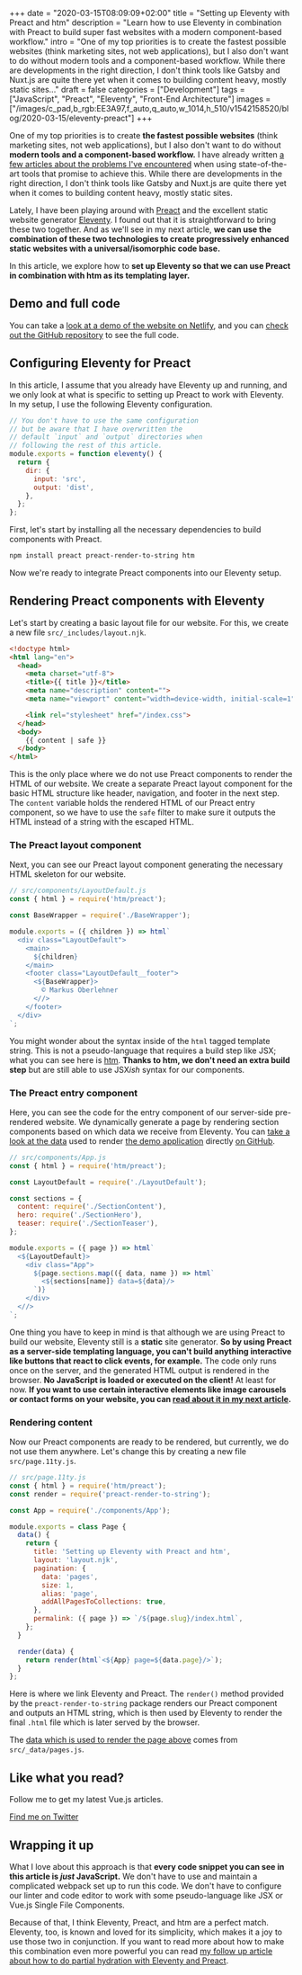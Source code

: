 +++
date = "2020-03-15T08:09:09+02:00"
title = "Setting up Eleventy with Preact and htm"
description = "Learn how to use Eleventy in combination with Preact to build super fast websites with a modern component-based workflow."
intro = "One of my top priorities is to create the fastest possible websites (think marketing sites, not web applications), but I also don't want to do without modern tools and a component-based workflow. While there are developments in the right direction, I don't think tools like Gatsby and Nuxt.js are quite there yet when it comes to building content heavy, mostly static sites..."
draft = false
categories = ["Development"]
tags = ["JavaScript", "Preact", "Eleventy", "Front-End Architecture"]
images = ["/images/c_pad,b_rgb:EE3A97,f_auto,q_auto,w_1014,h_510/v1542158520/blog/2020-03-15/eleventy-preact"]
+++

One of my top priorities is to create **the fastest possible websites** (think marketing sites, not web applications), but I also don't want to do without **modern tools and a component-based workflow.** I have already written [a few articles about the problems I've encountered](/blog/how-to-drastically-reduce-estimated-input-latency-and-time-to-interactive-of-ssr-vue-applications/) when using state-of-the-art tools that promise to achieve this. While there are developments in the right direction, I don't think tools like Gatsby and Nuxt.js are quite there yet when it comes to building content heavy, mostly static sites.

Lately, I have been playing around with [Preact](https://preactjs.com/) and the excellent static website generator [Eleventy](https://www.11ty.dev/). I found out that it is straightforward to bring these two together. And as we'll see in my next article, **we can use the combination of these two technologies to create progressively enhanced static websites with a universal/isomorphic code base.**

In this article, we explore how to **set up Eleventy so that we can use Preact in combination with htm as its templating layer.**

## Demo and full code

You can take a [look at a demo of the website on Netlify](https://setting-up-eleventy-with-preact.netlify.com/), and you can [check out the GitHub repository](https://github.com/maoberlehner/eleventy-preact/tree/setting-up-eleventy-with-preact-and-htm) to see the full code.

## Configuring Eleventy for Preact

In this article, I assume that you already have Eleventy up and running, and we only look at what is specific to setting up Preact to work with Eleventy. In my setup, I use the following Eleventy configuration.

```js
// You don't have to use the same configuration
// but be aware that I have overwritten the
// default `input` and `output` directories when
// following the rest of this article.
module.exports = function eleventy() {
  return {
    dir: {
      input: 'src',
      output: 'dist',
    },
  };
};
```

First, let's start by installing all the necessary dependencies to build components with Preact.

```bash
npm install preact preact-render-to-string htm
```

Now we're ready to integrate Preact components into our Eleventy setup.

## Rendering Preact components with Eleventy

Let's start by creating a basic layout file for our website. For this, we create a new file `src/_includes/layout.njk`.

```html
<!doctype html>
<html lang="en">
  <head>
    <meta charset="utf-8">
    <title>{{ title }}</title>
    <meta name="description" content="">
    <meta name="viewport" content="width=device-width, initial-scale=1">

    <link rel="stylesheet" href="/index.css">
  </head>
  <body>
    {{ content | safe }}
  </body>
</html>
```

This is the only place where we do not use Preact components to render the HTML of our website. We create a separate Preact layout component for the basic HTML structure like header, navigation, and footer in the next step. The `content` variable holds the rendered HTML of our Preact entry component, so we have to use the `safe` filter to make sure it outputs the HTML instead of a string with the escaped HTML.

### The Preact layout component

Next, you can see our Preact layout component generating the necessary HTML skeleton for our website.

```js
// src/components/LayoutDefault.js
const { html } = require('htm/preact');

const BaseWrapper = require('./BaseWrapper');

module.exports = ({ children }) => html`
  <div class="LayoutDefault">
    <main>
      ${children}
    </main>
    <footer class="LayoutDefault__footer">
      <${BaseWrapper}>
        © Markus Oberlehner
      <//>
    </footer>
  </div>
`;

```

You might wonder about the syntax inside of the `html` tagged template string. This is not a pseudo-language that requires a build step like JSX; what you can see here is [htm](https://github.com/developit/htm). **Thanks to htm, we don't need an extra build step** but are still able to use JSX*ish* syntax for our components.

### The Preact entry component

Here, you can see the code for the entry component of our server-side pre-rendered website. We dynamically generate a page by rendering section components based on which data we receive from Eleventy. You can [take a look at the data](https://github.com/maoberlehner/eleventy-preact/blob/setting-up-eleventy-with-preact-and-htm/src/_data/pages.js) used to render [the demo application](https://setting-up-eleventy-with-preact.netlify.com/) directly [on GitHub](https://github.com/maoberlehner/eleventy-preact/blob/setting-up-eleventy-with-preact-and-htm/src/_data/pages.js).

```js
// src/components/App.js
const { html } = require('htm/preact');

const LayoutDefault = require('./LayoutDefault');

const sections = {
  content: require('./SectionContent'),
  hero: require('./SectionHero'),
  teaser: require('./SectionTeaser'),
};

module.exports = ({ page }) => html`
  <${LayoutDefault}>
    <div class="App">
      ${page.sections.map(({ data, name }) => html`
        <${sections[name]} data=${data}/>
      `)}
    </div>
  <//>
`;
```

One thing you have to keep in mind is that although we are using Preact to build our website, Eleventy still is a **static** site generator. **So by using Preact as a server-side templating language, you can't build anything interactive like buttons that react to click events, for example.** The code only runs once on the server, and the generated HTML output is rendered in the browser. **No JavaScript is loaded or executed on the client!** At least for now. **If you want to use certain interactive elements like image carousels or contact forms on your website, you can [read about it in my next article](/blog/building-partially-hydrated-progressively-enhanced-static-websites-with-isomorphic-preact-and-eleventy).**

### Rendering content

Now our Preact components are ready to be rendered, but currently, we do not use them anywhere. Let's change this by creating a new file `src/page.11ty.js`.

```js
// src/page.11ty.js
const { html } = require('htm/preact');
const render = require('preact-render-to-string');

const App = require('./components/App');

module.exports = class Page {
  data() {
    return {
      title: 'Setting up Eleventy with Preact and htm',
      layout: 'layout.njk',
      pagination: {
        data: 'pages',
        size: 1,
        alias: 'page',
        addAllPagesToCollections: true,
      },
      permalink: ({ page }) => `/${page.slug}/index.html`,
    };
  }

  render(data) {
    return render(html`<${App} page=${data.page}/>`);
  }
};
```

Here is where we link Eleventy and Preact. The `render()` method provided by the `preact-render-to-string` package renders our Preact component and outputs an HTML string, which is then used by Eleventy to render the final `.html` file which is later served by the browser.

The [data which is used to render the page above](https://github.com/maoberlehner/eleventy-preact/blob/setting-up-eleventy-with-preact-and-htm/src/_data/pages.js) comes from `src/_data/pages.js`.

<div class="c-content__broad">
  <div class="c-twitter-teaser">
    <div class="c-twitter-teaser__content">
      <h2 class="c-twitter-teaser__headline">Like what you read?</h2>
      <p class="c-twitter-teaser__body">
        Follow me to get my latest Vue.js articles.
      </p>
      <a class="c-button c-button--outline c-twitter-teaser__button" rel="nofollow" href="https://twitter.com/maoberlehner" data-event-category="link" data-event-action="click: contact" data-event-label="Twitter (article content)">
        Find me on Twitter
      </a>
    </div>
  </div>
</div>

## Wrapping it up

What I love about this approach is that **every code snippet you can see in this article is *just* JavaScript.** We don't have to use and maintain a complicated webpack set up to run this code. We don't have to configure our linter and code editor to work with some pseudo-language like JSX or Vue.js Single File Components.

Because of that, I think Eleventy, Preact, and htm are a perfect match. Eleventy, too, is known and loved for its simplicity, which makes it a joy to use those two in conjunction. If you want to read more about how to make this combination even more powerful you can read [my follow up article about how to do partial hydration with Eleventy and Preact](/blog/building-partially-hydrated-progressively-enhanced-static-websites-with-isomorphic-preact-and-eleventy).
